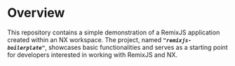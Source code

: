 # Overview

This repository contains a simple demonstration of a RemixJS application created within an NX workspace. The project, named ***`"remixjs-boilerplate"`***, showcases basic functionalities and serves as a starting point for developers interested in working with RemixJS and NX.

